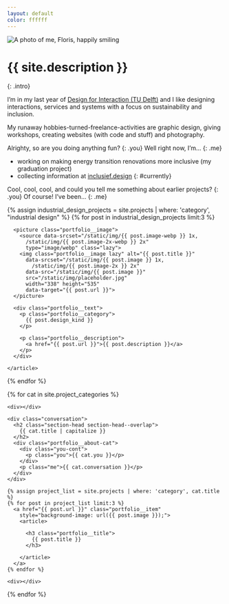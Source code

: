 ```yaml
---
layout: default
color: ffffff
---
```


<img alt="A photo of me, Floris, happily smiling"
  srcset="/static/img/floris.jpg 1x,
    /static/img/floris@2x.jpg 2x"
  src="/static/img/floris.jpg"
  class="intro__portrait">

# {{ site.description }}
{: .intro}

I’m in my last year of [Design for Interaction (TU Delft)](https://www.tudelft.nl/onderwijs/opleidingen/masters/dfi/msc-design-for-interaction/) and I like designing interactions, services and systems with a focus on sustainability and inclusion.

My runaway hobbies-turned-freelance-activities are graphic design, giving workshops, creating websites (with code and stuff) and photography.

Alrighty, so are you doing anything fun?
{: .you}
Well right now, I’m...
{: .me}

- working on making energy transition renovations more inclusive (my graduation project)
- collecting information at [inclusief.design](https://inclusief.design)
{: #currently}

Cool, cool, cool, and could you tell me something about earlier projects?
{: .you}
Of course! I’ve been...
{: .me}

<section class="portfolio portfolio--industrial" id="projects">
  <div></div>

  {% assign industrial_design_projects = site.projects | where: 'category', "industrial design" %}
  {% for post in industrial_design_projects limit:3 %}
    <article class="portfolio__industrial">

      <picture class="portfolio__image">
        <source data-srcset="/static/img/{{ post.image-webp }} 1x,
          /static/img/{{ post.image-2x-webp }} 2x"
          type="image/webp" class="lazy">
        <img class="portfolio__image lazy" alt="{{ post.title }}"
          data-srcset="/static/img/{{ post.image }} 1x,
            /static/img/{{ post.image-2x }} 2x"
          data-src="/static/img/{{ post.image }}"
          src="/static/img/placeholder.jpg"
          width="338" height="535"
          data-target="{{ post.url }}">
      </picture>

      <div class="portfolio__text">
        <p class="portfolio__category">
          {{ post.design_kind }}
        </p>

        <p class="portfolio__description">
          <a href="{{ post.url }}">{{ post.description }}</a>
        </p>
      </div>

    </article>
  {% endfor %}

  <div></div>
</section>

{% for cat in site.project_categories %}
  <section class="portfolio portfolio--other"
    id="{{ cat.title | url_encode }}">

    <div></div>

    <div class="conversation">
      <h2 class="section-head section-head--overlap">
        {{ cat.title | capitalize }}
      </h2>
      <div class="portfolio__about-cat">
        <div class="you-cont">
          <p class="you">{{ cat.you }}</p>
        </div>
        <p class="me">{{ cat.conversation }}</p>
      </div>
    </div>

    {% assign project_list = site.projects | where: 'category', cat.title %}
    {% for post in project_list limit:3 %}
      <a href="{{ post.url }}" class="portfolio__item"
        style="background-image: url({{ post.image }});">
        <article>

          <h3 class="portfolio__title">
            {{ post.title }}
          </h3>

        </article>
      </a>
    {% endfor %}

    <div></div>
  </section>
{% endfor %}
